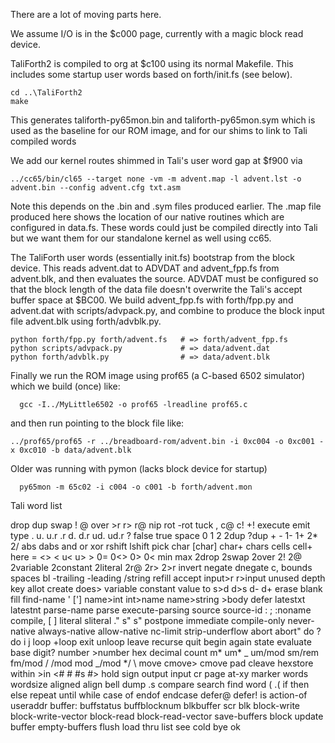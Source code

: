 There are a lot of moving parts here.

We assume I/O is in the $c000 page, currently with a magic block read device.

TaliForth2 is compiled to org at $c100 using its normal Makefile. This
includes some startup user words based on forth/init.fs (see below).

    cd ..\TaliForth2
    make

This generates taliforth-py65mon.bin and taliforth-py65mon.sym which is used
as the baseline for our ROM image, and for our shims to link
to Tali compiled words

We add our kernel routes shimmed in Tali's user word gap at $f900
via

    ../cc65/bin/cl65 --target none -vm -m advent.map -l advent.lst -o advent.bin --config advent.cfg txt.asm

Note this depends on the .bin and .sym files produced earlier.
The .map file produced here shows the location of our native routines
which are configured in data.fs. These words could just
be compiled directly into Tali but we want them for our standalone kernel
as well using cc65.

The TaliForth user words (essentially init.fs) bootstrap
from the block device. This reads advent.dat to ADVDAT
and advent_fpp.fs from advent.blk, and then evaluates the source.
ADVDAT must be configured so that the block length of the data file
doesn't overwrite the Tali's accept buffer space at $BC00.
We build advent_fpp.fs with forth/fpp.py and
advent.dat with scripts/advpack.py, and combine to produce
the block input file advent.blk using forth/advblk.py.

    python forth/fpp.py forth/advent.fs   # => forth/advent_fpp.fs
    python scripts/advpack.py             # => data/advent.dat
    python forth/advblk.py                # => data/advent.blk

Finally we run the ROM image using prof65 (a C-based 6502 simulator) which we build (once) like:

      gcc -I../MyLittle6502 -o prof65 -lreadline prof65.c

and then run pointing to the block file like:

    ../prof65/prof65 -r ../breadboard-rom/advent.bin -i 0xc004 -o 0xc001 -x 0xc010 -b data/advent.blk

Older was running with pymon (lacks block device for startup)

      py65mon -m 65c02 -i c004 -o c001 -b forth/advent.mon

Tali word list

drop dup swap ! @ over >r r> r@ nip rot
-rot tuck , c@ c! +! execute emit type . u. u.r .r d. d.r ud. ud.r ? false
true space 0 1 2 2dup ?dup + - 1- 1+ 2* 2/ abs dabs and or xor rshift lshift
pick char [char] char+ chars cells cell+ here = <> < u< u> > 0= 0<> 0> 0< min
max 2drop 2swap 2over 2! 2@ 2variable 2constant 2literal 2r@ 2r> 2>r invert
negate dnegate c, bounds spaces bl -trailing -leading /string refill accept
input>r r>input unused depth key allot create does> variable constant value
to s>d d>s d- d+ erase blank fill find-name ' ['] name>int int>name
name>string >body defer latestxt latestnt parse-name parse execute-parsing
source source-id : ; :noname compile, [ ] literal sliteral ." s" s\" postpone
immediate compile-only never-native always-native allow-native nc-limit
strip-underflow abort abort" do ?do i j loop +loop exit unloop leave recurse
quit begin again state evaluate base digit? number >number hex decimal count
m* um\* _ um/mod sm/rem fm/mod / /mod mod _/mod \*/ \ move cmove> cmove pad
cleave hexstore within >in <# # #s #> hold sign output input cr page at-xy
marker words wordsize aligned align bell dump .s compare search find word (
.( if then else repeat until while case of endof endcase defer@ defer! is
action-of useraddr buffer: buffstatus buffblocknum blkbuffer scr blk
block-write block-write-vector block-read block-read-vector save-buffers
block update buffer empty-buffers flush load thru list see cold bye ok
